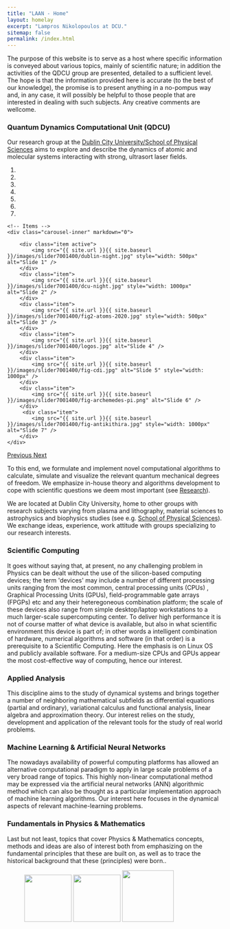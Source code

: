 ```yaml
---
title: "LAAN - Home"
layout: homelay
excerpt: "Lampros Nikolopoulos at DCU."
sitemap: false
permalink: /index.html
---
```


The purpose of this website is to serve as a host where specific information is conveyed about various topics, mainly of scientific nature; in addition the activities of the QDCU 
group are presented, detailed to a sufficient level.  The hope is that the information provided here is accurate (to the best of our knowledge),  the promise is to present anything in a no-pompus way and, in any case, it will possibly be helpful to those people that are interested in dealing with such subjects. Any creative comments are wellcome.     

### Quantum Dynamics Computational Unit (QDCU)
Our research group at the [Dublin City University/School of Physical Sciences](https://www.dcu.ie/) aims to explore and describe the dynamics of atomic and molecular systems interacting with strong, ultrasort laser fields. 


<div markdown="0" id="carousel" class="carousel slide" data-ride="carousel" data-interval="5000" data-pause="hover" >
    <!-- Menu -->
    <ol class="carousel-indicators">
        <li data-target="#carousel" data-slide-to="0" class="active"></li>
        <li data-target="#carousel" data-slide-to="1"></li>
        <li data-target="#carousel" data-slide-to="2"></li>
        <li data-target="#carousel" data-slide-to="3"></li>
        <li data-target="#carousel" data-slide-to="4"></li>
        <li data-target="#carousel" data-slide-to="5"></li>
        <li data-target="#carousel" data-slide-to="6"></li>
    </ol>

    <!-- Items -->
    <div class="carousel-inner" markdown="0">
    
        <div class="item active">
            <img src="{{ site.url }}{{ site.baseurl }}/images/slider7001400/dublin-night.jpg" style="width: 500px" alt="Slide 1" />
        </div>
        <div class="item">
            <img src="{{ site.url }}{{ site.baseurl }}/images/slider7001400/dcu-night.jpg" style="width: 1000px"  alt="Slide 2" />
        </div>
        <div class="item">
            <img src="{{ site.url }}{{ site.baseurl }}/images/slider7001400/fig2-atoms-2020.jpg" style="width: 500px" alt="Slide 3" />
        </div>
        <div class="item">
            <img src="{{ site.url }}{{ site.baseurl }}/images/slider7001400/logos.jpg" alt="Slide 4" />
        </div>
        <div class="item">
            <img src="{{ site.url }}{{ site.baseurl }}/images/slider7001400/fig-cdi.jpg" alt="Slide 5" style="width: 1000px" />
        </div>
        <div class="item">
            <img src="{{ site.url }}{{ site.baseurl }}/images/slider7001400/fig-archemedes-pi.png" alt="Slide 6" />
        </div>       
         <div class="item">
            <img src="{{ site.url }}{{ site.baseurl }}/images/slider7001400/fig-antikithira.jpg" style="width: 1000px" alt="Slide 7" />
        </div>
    </div>
  <a class="left carousel-control" href="#carousel" role="button" data-slide="prev">
    <span class="glyphicon glyphicon-chevron-left" aria-hidden="true"></span>
    <span class="sr-only">Previous</span>
  </a>
  <a class="right carousel-control" href="#carousel" role="button" data-slide="next">
    <span class="glyphicon glyphicon-chevron-right" aria-hidden="true"></span>
    <span class="sr-only">Next</span>
  </a>
</div>


To this end, we formulate and implement novel computational algorithms to calculate, simulate and visualize the relevant quantum mechanical degrees of freedom. We emphasize in-house theory and algorithms development to cope with scientific questions we deem most important (see [Research](research)).

We are located at Dublin City University,  home to other groups with research subjects varying from plasma and lithography, material sciences to astrophysics and biophysics studies (see e.g. [School of Physical Sciences](https://www.dcu.ie/physics)). We exchange ideas, experience, work attitude with groups specializing to our research interests.

### Scientific Computing 

It goes without saying that, at present, no any challenging problem in Physics can be dealt without the use of the silicon-based computing devices; the term 'devices' may include a number of different processing units ranging from the most common, central processing units (CPUs) , Graphical Processing Units (GPUs), field-programmable gate arrays (FPGPs) etc and any their heteregoneous combination platform; the scale of these devices also range from simple desktop/laptop workstations to a much larger-scale supercomputing center. To deliver high performance it is not of course matter of what device is available, but also in what scientific environment this device is part of; in other words a intelligent combination of hardware, numerical algorithms and software (in that order) is a prerequisite to a Scientific Computing. 
Here the emphasis is on Linux OS and publicly available software. For a medium-size CPUs and GPUs appear the most cost-effective way of computing, hence our interest.

### Applied Analysis
This discipline aims to the study of dynamical systems and brings together a number of neighboring mathematical subfields as differential equations (partial and ordinary), variational calculus and functional analysis, linear algebra and approximation theory. Our interest relies on the study, development and application of the relevant tools for the study of real world problems.  

### Machine Learning & Artificial Neural Networks 

The nowadays availability of powerful computing platforms has allowed an alternative computational paradigm  to apply in  large scale problems of a very broad range of topics. This  highly non-linear computational method may be expressed via the artificial neural networks (ANN) algorithmic method which can also be thought as a particular implementation approach of  machine learning algorithms. Our interest here focuses in the dynamical aspects of relevant machine-learning problems.    

### Fundamentals in  Physics &  Mathematics 
Last but not least, topics that cover Physics & Mathematics concepts, methods and ideas  are also of interest both from emphasizing on the  fundamental principles that these are built on, as well as to trace the historical background that these (principles) were born..  

<figure class="fourth">
  <img src="{{ site.url }}{{ site.baseurl }}/images/logopic/Logo_DCU.png" style="width: 110px">
  <img src="{{ site.url }}{{ site.baseurl }}/images/logopic/Logo_IRC.jpg" style="width: 110px">
  <img src="{{ site.url }}{{ site.baseurl }}/images/logopic/Logo_COST.jpg" style="width: 120px">
<!---  <img src="{{ site.url }}{{ site.baseurl }}/images/logopic/Logo_ERC.jpg" style="width: 110px"> --->
</figure>
